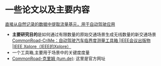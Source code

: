 # 一些论文以及主要内容

[直接从自然记录的数据中提取流量基元，用于自动驾驶应用](https://ieeexplore.ieee.org/document/8260870)
- **主要研究目的**是如何通过有限数量的原始交通场景生成无线数量的新交通场景
[CommonRoad-CriMe：自动驾驶汽车临界度测量工具箱 |IEEE会议出版物 |IEEE Xplore（IEEE的Xplore）](https://ieeexplore.ieee.org/abstract/document/10186673)
- 一个工具箱,主要用于场景中的关键度度量
- [CommonRoad-克里姆 (tum.de)](https://commonroad.in.tum.de/tools/commonroad-crime): 这里是官方网址
<!--stackedit_data:
eyJoaXN0b3J5IjpbLTEzOTAxMzAxODEsMTM3NjYyMjQ5MiwxMz
IxNDMwMDA4LC0xNTYwMTI2MDE1LC0xNTM2NjYzOTQ2LDExMDAw
NTc0MDBdfQ==
-->